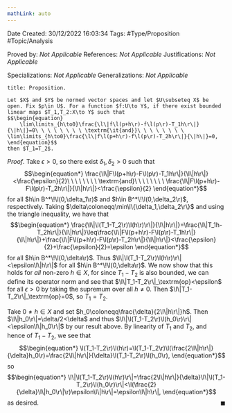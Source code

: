 ```yaml
---
mathLink: auto
---
```


<div class="topSpace"></div>

Date Created: 30/12/2022 16:03:34
Tags: #Type/Proposition #Topic/Analysis

Proved by: _Not Applicable_
References: _Not Applicable_
Justifications: _Not Applicable_

Specializations: _Not Applicable_
Generalizations: _Not Applicable_

``` ad-Proposition
title: Proposition.

Let $X$ and $Y$ be normed vector spaces and let $U\subseteq X$ be open. Fix $p\in U$. For a function $f:U\to Y$, if there exist bounded linear maps $T_1,T_2:X\to Y$ such that
$$\begin{equation}
    \lim\limits_{h\to0}\frac{\l\|f\l(p+h\r)-f\l(p\r)-T_1h\r\|}{\|h\|}=0\ \ \ \ \ \ \ \ \textrm{\it{and}}\ \ \ \ \ \ \ \ \lim\limits_{h\to0}\frac{\l\|f\l(p+h\r)-f\l(p\r)-T_2h\r\|}{\|h\|}=0,
\end{equation}$$
then $T_1=T_2$.

```

_Proof_. Take $\epsilon>0$, so there exist $\delta_1,\delta_2>0$ such that
$$\begin{equation*}
    \frac{\l\|F\l(p+h\r)-F\l(p\r)-T_1h\r\|}{\l\|h\r\|}<\frac{\epsilon}{2}\ \ \ \ \ \ \ \ \textrm{and}\ \ \ \ \ \ \ \ \frac{\l\|F\l(p+h\r)-F\l(p\r)-T_2h\r\|}{\l\|h\r\|}<\frac{\epsilon}{2}
\end{equation*}$$
for all $h\in B^*\!\l(0,\delta_1\r)$ and $h\in B^*\!\l(0,\delta_2\r)$, respectively. Taking $\delta\coloneqq\min\l\{\delta_1,\delta_2\r\}$ and using the triangle inequality, we have that
$$\begin{equation*}
    \frac{\l\|\l(T_1-T_2\r)\l(h\r)\r\|}{\l\|h\r\|}=\frac{\l\|T_1h-T_2h\r\|}{\l\|h\r\|}\leq\frac{\l\|F\l(p+h\r)-F\l(p\r)-T_1h\r\|}{\l\|h\r\|}+\frac{\l\|F\l(p+h\r)-F\l(p\r)-T_2h\r\|}{\l\|h\r\|}<\frac{\epsilon}{2}+\frac{\epsilon}{2}=\epsilon
\end{equation*}$$
for all $h\in B^*\!\l(0,\delta\r)$. Thus $\l\|\l(T_1-T_2\r)\l(h\r)\r\|<\epsilon\l\|h\r\|$ for all $h\in B^*\!\l(0,\delta\r)$. We now show that this holds for _all_ non-zero $h\in X$, for since $T_1-T_2$ is also bounded, we can define its operator norm and see that $\l\|T_1-T_2\r\|_\textrm{op}<\epsilon$ for all $\epsilon>0$ by taking the supremum over all $h\neq0$. Then $\l\|T_1-T_2\r\|_\textrm{op}=0$, so $T_1=T_2$.

Take $0\neq h\in X$ and set $h_0\coloneqq\frac{\delta}{2\l\|h\r\|}h$. Then $\l\|h_0\r\|=\delta/2<\delta$ and thus $\l\|\l(T_1-T_2\r)\l(h_0\r)\r\|<\epsilon\l\|h_0\r\|$ by our result above. By linearity of $T_1$ and $T_2$, and hence of $T_1-T_2$, we see that
$$\begin{equation*}
    \l(T_1-T_2\r)\l(h\r)=\l(T_1-T_2\r)\l(\frac{2\l\|h\r\|}{\delta}h_0\r)=\frac{2\l\|h\r\|}{\delta}\l(T_1-T_2\r)\l(h_0\r),
\end{equation*}$$
so
$$\begin{equation*}
    \l\|\l(T_1-T_2\r)\l(h\r)\r\|=\frac{2\l\|h\r\|}{\delta}\l\|\l(T_1-T_2\r)\l(h_0\r)\r\|<\l(\frac{2}{\delta}\l\|h_0\r\|\r)\epsilon\l\|h\r\|=\epsilon\l\|h\r\|,
\end{equation*}$$
as desired.<span style="float:right;">$\blacksquare$</span>
